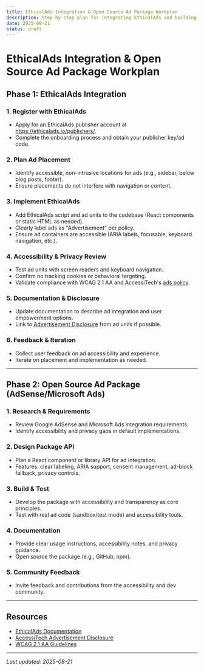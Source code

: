 ```yaml
---
title: EthicalAds Integration & Open Source Ad Package Workplan
description: Step-by-step plan for integrating EthicalAds and building a transparent, accessible ad package for AccessiTech.
date: 2025-08-21
status: draft
---
```


# EthicalAds Integration & Open Source Ad Package Workplan

## Phase 1: EthicalAds Integration

### 1. Register with EthicalAds

- Apply for an EthicalAds publisher account at https://ethicalads.io/publishers/.
- Complete the onboarding process and obtain your publisher key/ad code.

### 2. Plan Ad Placement

- Identify accessible, non-intrusive locations for ads (e.g., sidebar, below blog posts, footer).
- Ensure placements do not interfere with navigation or content.

### 3. Implement EthicalAds

- Add EthicalAds script and ad units to the codebase (React components or static HTML as needed).
- Clearly label ads as "Advertisement" per policy.
- Ensure ad containers are accessible (ARIA labels, focusable, keyboard navigation, etc.).

### 4. Accessibility & Privacy Review

- Test ad units with screen readers and keyboard navigation.
- Confirm no tracking cookies or behavioral targeting.
- Validate compliance with WCAG 2.1 AA and AccessiTech's [ads policy](public/disclosures/ads.md).

### 5. Documentation & Disclosure

- Update documentation to describe ad integration and user empowerment options.
- Link to [Advertisement Disclosure](public/disclosures/ads.md) from ad units if possible.

### 6. Feedback & Iteration

- Collect user feedback on ad accessibility and experience.
- Iterate on placement and implementation as needed.

---

## Phase 2: Open Source Ad Package (AdSense/Microsoft Ads)

### 1. Research & Requirements

- Review Google AdSense and Microsoft Ads integration requirements.
- Identify accessibility and privacy gaps in default implementations.

### 2. Design Package API

- Plan a React component or library API for ad integration.
- Features: clear labeling, ARIA support, consent management, ad-block fallback, privacy controls.

### 3. Build & Test

- Develop the package with accessibility and transparency as core principles.
- Test with real ad code (sandbox/test mode) and accessibility tools.

### 4. Documentation

- Provide clear usage instructions, accessibility notes, and privacy guidance.
- Open source the package (e.g., GitHub, npm).

### 5. Community Feedback

- Invite feedback and contributions from the accessibility and dev community.

---

## Resources

- [EthicalAds Documentation](https://ethicalads.io/docs/)
- [AccessiTech Advertisement Disclosure](public/disclosures/ads.md)
- [WCAG 2.1 AA Guidelines](https://www.w3.org/WAI/WCAG21/quickref/)

---

_Last updated: 2025-08-21_
